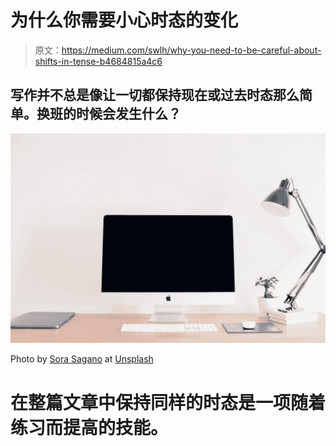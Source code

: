 # 为什么你需要小心时态的变化

> 原文：<https://medium.com/swlh/why-you-need-to-be-careful-about-shifts-in-tense-b4684815a4c6>

## 写作并不总是像让一切都保持现在或过去时态那么简单。换班的时候会发生什么？

![](img/7d7dead6767d5be3123b912cf88a9a5c.png)

Photo by [Sora Sagano](https://unsplash.com/photos/WFSap6CIXuw) at [Unsplash](http://unsplash.com)

# 在整篇文章中保持同样的时态是一项随着练习而提高的技能。